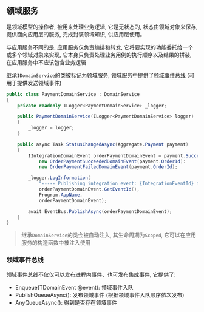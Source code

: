 ## 领域服务

是领域模型的操作者, 被用来处理业务逻辑, 它是无状态的, 状态由领域对象来保存, 提供面向应用层的服务, 完成封装领域知识, 供应用层使用。

与应用服务不同的是, 应用服务仅负责编排和转发, 它将要实现的功能委托给一个或多个领域对象来实现, 它本身只负责处理业务用例的执行顺序以及结果的拼装, 在应用服务中不应该包含业务逻辑

继承`IDomainService`的类被标记为领域服务, 领域服务中提供了[领域事件总线](#领域事件总线) (可用于提供发送领域事件)

```csharp
public class PaymentDomainService : DomainService
{
    private readonly ILogger<PaymentDomainService> _logger;

    public PaymentDomainService(ILogger<PaymentDomainService> logger)
    {
        _logger = logger;
    }

    public async Task StatusChangedAsync(Aggregate.Payment payment)
    {
        IIntegrationDomainEvent orderPaymentDomainEvent = payment.Succeeded ? 
            new OrderPaymentSucceededDomainEvent(payment.OrderId): 
            new OrderPaymentFailedDomainEvent(payment.OrderId);

        _logger.LogInformation(
            "----- Publishing integration event: {IntegrationEventId} from {AppName} - ({@IntegrationEvent})", 
            orderPaymentDomainEvent.GetEventId(), 
            Program.AppName, 
            orderPaymentDomainEvent);

        await EventBus.PublishAsync(orderPaymentDomainEvent);
    }
}
```

> 继承`DomainService`的类会被自动注入, 其生命周期为`Scoped`, 它可以在应用服务的构造函数中被注入使用

### 领域事件总线

领域事件总线不仅仅可以发布[进程内事件](/framework/building-blocks/dispatcher/local-event)、也可发布[集成事件](/framework/building-blocks/dispatcher/integration-event), 它提供了:

* Enqueue<TDomainEvent>(TDomainEvent @event): 领域事件入队
* PublishQueueAsync(): 发布领域事件 (根据领域事件入队顺序依次发布)
* AnyQueueAsync(): 得到是否存在领域事件
